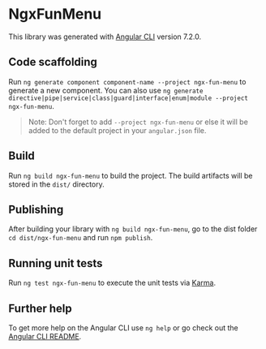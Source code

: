 # NgxFunMenu

This library was generated with [Angular CLI](https://github.com/angular/angular-cli) version 7.2.0.

## Code scaffolding

Run `ng generate component component-name --project ngx-fun-menu` to generate a new component. You can also use `ng generate directive|pipe|service|class|guard|interface|enum|module --project ngx-fun-menu`.

> Note: Don't forget to add `--project ngx-fun-menu` or else it will be added to the default project in your `angular.json` file.

## Build

Run `ng build ngx-fun-menu` to build the project. The build artifacts will be stored in the `dist/` directory.

## Publishing

After building your library with `ng build ngx-fun-menu`, go to the dist folder `cd dist/ngx-fun-menu` and run `npm publish`.

## Running unit tests

Run `ng test ngx-fun-menu` to execute the unit tests via [Karma](https://karma-runner.github.io).

## Further help

To get more help on the Angular CLI use `ng help` or go check out the [Angular CLI README](https://github.com/angular/angular-cli/blob/master/README.md).
